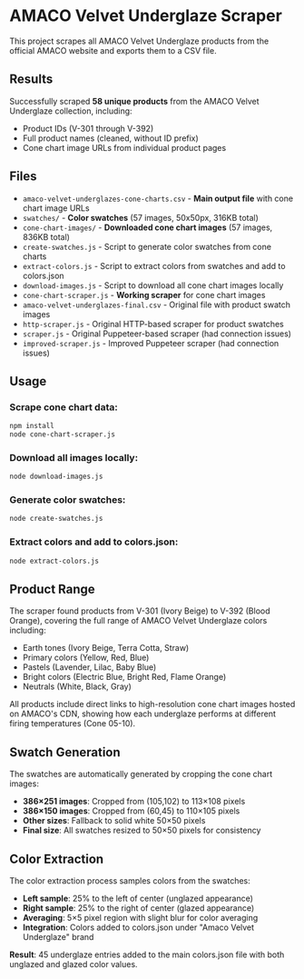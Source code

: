 # AMACO Velvet Underglaze Scraper

This project scrapes all AMACO Velvet Underglaze products from the official AMACO website and exports them to a CSV file.

## Results

Successfully scraped **58 unique products** from the AMACO Velvet Underglaze collection, including:

- Product IDs (V-301 through V-392)
- Full product names (cleaned, without ID prefix)
- Cone chart image URLs from individual product pages

## Files

- `amaco-velvet-underglazes-cone-charts.csv` - **Main output file** with cone chart image URLs
- `swatches/` - **Color swatches** (57 images, 50x50px, 316KB total)
- `cone-chart-images/` - **Downloaded cone chart images** (57 images, 836KB total)
- `create-swatches.js` - Script to generate color swatches from cone charts
- `extract-colors.js` - Script to extract colors from swatches and add to colors.json
- `download-images.js` - Script to download all cone chart images locally
- `cone-chart-scraper.js` - **Working scraper** for cone chart images
- `amaco-velvet-underglazes-final.csv` - Original file with product swatch images
- `http-scraper.js` - Original HTTP-based scraper for product swatches
- `scraper.js` - Original Puppeteer-based scraper (had connection issues)
- `improved-scraper.js` - Improved Puppeteer scraper (had connection issues)

## Usage

### Scrape cone chart data:
```bash
npm install
node cone-chart-scraper.js
```

### Download all images locally:
```bash
node download-images.js
```

### Generate color swatches:
```bash
node create-swatches.js
```

### Extract colors and add to colors.json:
```bash
node extract-colors.js
```

## Product Range

The scraper found products from V-301 (Ivory Beige) to V-392 (Blood Orange), covering the full range of AMACO Velvet Underglaze colors including:

- Earth tones (Ivory Beige, Terra Cotta, Straw)
- Primary colors (Yellow, Red, Blue)
- Pastels (Lavender, Lilac, Baby Blue)
- Bright colors (Electric Blue, Bright Red, Flame Orange)
- Neutrals (White, Black, Gray)

All products include direct links to high-resolution cone chart images hosted on AMACO's CDN, showing how each underglaze performs at different firing temperatures (Cone 05-10).

## Swatch Generation

The swatches are automatically generated by cropping the cone chart images:
- **386×251 images**: Cropped from (105,102) to 113×108 pixels
- **386×150 images**: Cropped from (60,45) to 110×105 pixels  
- **Other sizes**: Fallback to solid white 50×50 pixels
- **Final size**: All swatches resized to 50×50 pixels for consistency

## Color Extraction

The color extraction process samples colors from the swatches:
- **Left sample**: 25% to the left of center (unglazed appearance)
- **Right sample**: 25% to the right of center (glazed appearance)
- **Averaging**: 5×5 pixel region with slight blur for color averaging
- **Integration**: Colors added to colors.json under "Amaco Velvet Underglaze" brand

**Result**: 45 underglaze entries added to the main colors.json file with both unglazed and glazed color values.
